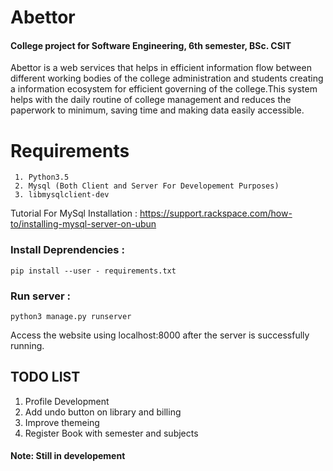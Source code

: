 # Abettor
#### College project for Software Engineering, 6th semester, BSc. CSIT
 Abettor is a web services that helps in efficient information flow between different working bodies of the college administration and students creating a information ecosystem for efficient governing of the college.This system helps with the daily routine of college management and reduces the paperwork to minimum, saving time and making data easily accessible.


# Requirements
```
 1. Python3.5 
 2. Mysql (Both Client and Server For Developement Purposes)
 3. libmysqlclient-dev
```
Tutorial For MySql Installation : https://support.rackspace.com/how-to/installing-mysql-server-on-ubun 

### Install Deprendencies :
```
pip install --user - requirements.txt
```
### Run server :
```
python3 manage.py runserver
```
Access the website using localhost:8000 after the server is successfully running.


## TODO LIST
1. Profile Development
2. Add undo button on library and billing
3. Improve themeing
4. Register Book with semester and subjects

#### Note: Still in developement
